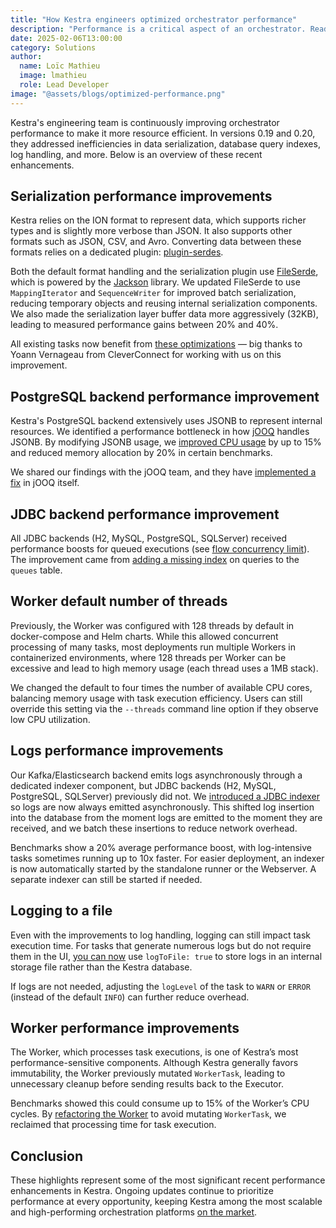 ```yaml
---
title: "How Kestra engineers optimized orchestrator performance"
description: "Performance is a critical aspect of an orchestrator. Read how Kestra engineers improved the orchestrator's performance in recent versions."
date: 2025-02-06T13:00:00
category: Solutions
author:
  name: Loïc Mathieu
  image: lmathieu
  role: Lead Developer
image: "@assets/blogs/optimized-performance.png"
---
```


Kestra's engineering team is continuously improving orchestrator performance to make it more resource efficient. In versions 0.19 and 0.20, they addressed inefficiencies in data serialization, database query indexes, log handling, and more. Below is an overview of these recent enhancements.

## Serialization performance improvements

Kestra relies on the ION format to represent data, which supports richer types and is slightly more verbose than JSON. It also supports other formats such as JSON, CSV, and Avro. Converting data between these formats relies on a dedicated plugin: [plugin-serdes](/plugins/plugin-serdes).

Both the default format handling and the serialization plugin use [FileSerde](https://github.com/kestra-io/kestra/blob/develop/core/src/main/java/io/kestra/core/serializers/FileSerde.java), which is powered by the [Jackson](https://github.com/FasterXML/jackson) library. We updated FileSerde to use `MappingIterator` and `SequenceWriter` for improved batch serialization, reducing temporary objects and reusing internal serialization components. We also made the serialization layer buffer data more aggressively (32KB), leading to measured performance gains between 20% and 40%.

All existing tasks now benefit from [these optimizations](https://github.com/kestra-io/plugin-serdes/pull/105) — big thanks to Yoann Vernageau from CleverConnect for working with us on this improvement.

## PostgreSQL backend performance improvement

Kestra's PostgreSQL backend extensively uses JSONB to represent internal resources. We identified a performance bottleneck in how [jOOQ](https://www.jooq.org/) handles JSONB. By modifying JSONB usage, we [improved CPU usage](https://github.com/kestra-io/kestra/pull/4899) by up to 15% and reduced memory allocation by 20% in certain benchmarks.

We shared our findings with the jOOQ team, and they have [implemented a fix](https://github.com/jOOQ/jOOQ/issues/17497#issuecomment-2462506427) in jOOQ itself.

## JDBC backend performance improvement

All JDBC backends (H2, MySQL, PostgreSQL, SQLServer) received performance boosts for queued executions (see [flow concurrency limit](/docs/workflow-components/concurrency)). The improvement came from [adding a missing index](https://github.com/kestra-io/kestra/pull/6050) on queries to the `queues` table.

## Worker default number of threads

Previously, the Worker was configured with 128 threads by default in docker-compose and Helm charts. While this allowed concurrent processing of many tasks, most deployments run multiple Workers in containerized environments, where 128 threads per Worker can be excessive and lead to high memory usage (each thread uses a 1MB stack).

We changed the default to four times the number of available CPU cores, balancing memory usage with task execution efficiency. Users can still override this setting via the `--threads` command line option if they observe low CPU utilization.

## Logs performance improvements

Our Kafka/Elasticsearch backend emits logs asynchronously through a dedicated indexer component, but JDBC backends (H2, MySQL, PostgreSQL, SQLServer) previously did not. We [introduced a JDBC indexer](https://github.com/kestra-io/kestra/pull/4974) so logs are now always emitted asynchronously. This shifted log insertion into the database from the moment logs are emitted to the moment they are received, and we batch these insertions to reduce network overhead.

Benchmarks show a 20% average performance boost, with log-intensive tasks sometimes running up to 10x faster. For easier deployment, an indexer is now automatically started by the standalone runner or the Webserver. A separate indexer can still be started if needed.

## Logging to a file

Even with the improvements to log handling, logging can still impact task execution time. For tasks that generate numerous logs but do not require them in the UI, [you can now](https://github.com/kestra-io/kestra/pull/4757) use `logToFile: true` to store logs in an internal storage file rather than the Kestra database.

If logs are not needed, adjusting the `logLevel` of the task to `WARN` or `ERROR` (instead of the default `INFO`) can further reduce overhead.

## Worker performance improvements

The Worker, which processes task executions, is one of Kestra’s most performance-sensitive components. Although Kestra generally favors immutability, the Worker previously mutated `WorkerTask`, leading to unnecessary cleanup before sending results back to the Executor.

Benchmarks showed this could consume up to 15% of the Worker’s CPU cycles. By [refactoring the Worker](https://github.com/kestra-io/kestra/pull/5348) to avoid mutating `WorkerTask`, we reclaimed that processing time for task execution.

## Conclusion

These highlights represent some of the most significant recent performance enhancements in Kestra. Ongoing updates continue to prioritize performance at every opportunity, keeping Kestra among the most scalable and high-performing orchestration platforms [on the market](https://kestra.io/docs/why-kestra).

